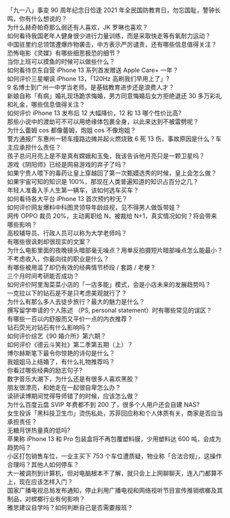 「九一八」事变 90 周年纪念日恰逢 2021 年全民国防教育日，勿忘国耻，警钟长鸣，你有什么想说的？  
为什么赫奇帕奇那么弱还有人喜欢，JK 罗琳也喜欢？  
如何看待我国老年人健身很少进行力量训练，而是采取快走等有氧耐力运动？  
中国驻里约总领馆遭爆炸物袭击，中方表示严厉谴责，还有哪些信息值得关注？  
恐怖电影《灵媒》有哪些细思极恐的细节？  
当你上班可以摸鱼的时候可以做些什么？  
如何看待京东自营 iPhone 13 系列首发赠送 Apple Care+ 一年？  
如何评价三星嘲讽 iPhone 13，「120Hz 高刷我们早用上了」?  
9 名博士到广州一中学当老师，是基础教育进步还是浪费人才？  
新娘自称「有病」婚礼现场跪求悔婚，男方同意悔婚后女方拒绝退还 30 多万彩礼和礼金，哪些信息值得关注？  
如何评价 iPhone 13 发布后 12 大幅降价，12 和 13 哪个性价比高?  
那些小说中的渡劫可不可以用绝缘体包裹全身，以此来达到不被雷劈呢？  
为什么蕾姆 cos 都像蕾姆，炮姐 cos 不像炮姐？  
警方通报广东惠州一轿车撞路边摊并起火燃烧致 6 死 13 伤，事故原因是什么？车主应承担什么责任？  
孩子总问月亮上是不是真有嫦娥和玉兔，我该告诉他月亮只是一颗卫星吗？  
游戏《阴阳师》已经是网易游戏的弃子了吗？  
如果宁贵人喂下的毒药让皇上穿越回了第一次甄嬛选秀的时候，皇上会怎么做？  
如果宇宙可知的知识是 100%，那现在人类普遍知道的知识占百分之几？  
年轻人准备入手人生第一辆车，该如何选车买车？  
如何看待各大平台 iPhone 13 首次预约秒无？  
如何评价网友爆料中科图灵领导年龄歧视，见不得男人做饭带娃？  
网传 OPPO 裁员 20%，主动离职给 N，被裁给 N+1，真实情况如何？将会带来哪些影响？  
高校辅导员、行政人员可以称为大学老师吗？  
有哪些很讽刺却很现实的文案？  
为什么电影里面的夜晚镜头暗部毫无噪点？用单反拍摄短片暗部噪点怎么能最小？  
不考虑收入，你最向往的职业是什么？  
有哪些被用滥了却仍有效的经典情节桥段 / 套路 / 老梗？  
三个月时间考研能否成功？  
如何评价阿里淘菜菜小店的「一店多能」模式，会是小店未来的发展趋势吗？  
一克拉以下的钻石是不是只考虑美观就行了？  
为什么有那么多人去徒步旅行？最大的魅力是什么？  
撰写留学申请的个人陈述 （PS, personal statement）时有哪些常见的误区？  
有哪些一百以内舒服而又平价一点的内衣推荐？  
钻石荧光对钻石有什么影响吗？  
如何评价综艺《90 婚介所》第六期？  
如何评价《德云斗笑社》第二季第五期（上）？  
博尔赫斯笔下最令你惊艳的诗句是什么？  
我姐姐马上结婚了，有什么礼物推荐吗？  
你看过哪些经典的励志句子?  
数字音乐大潮下，为什么还是有很多人喜欢黑胶？  
朋友很漂亮，和她走在一起很自卑怎么办？  
读研读博期间觉得导师错了的时候，应该怎么做？  
为什么百度云盘 SVIP 年费都不到 200 了，很多个人用户还会自建 NAS?  
女生投诉「黑科技卫生巾」烫伤私处，苏菲回应称和个人体质有关，商家是否应当承担责任？  
无糖月饼热量真的低吗?  
苹果称 iPhone 13 和 Pro 包装盒将不再包覆塑料膜，少用塑料达 600 吨，会成为趋势吗？  
小区打包销售车位，一业主买下 753 个车位遭质疑，物业称「合法合规」，这操作合理吗？其他人如何停车？  
大一被调剂到计算机，但对电脑根本不了解，就只会上上网聊聊天，连入门都算不上，现在应该怎样入门？  
国家广播电视总局发布通知，停止利用广播电视和网络视听节目宣传推销槟榔及其制品，对槟榔行业有何影响？  
雅思建议自学吗？如何判断自己是否需要报班？  
